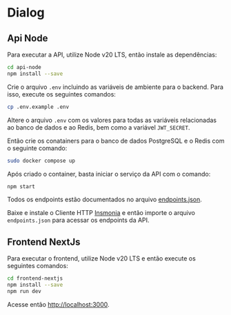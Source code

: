# Dialog

## Api Node

Para executar a API, utilize Node v20 LTS, então instale as dependências:

```bash
cd api-node
npm install --save
```

Crie o arquivo `.env` incluindo as variáveis de ambiente para o backend.
Para isso, execute os seguintes comandos:

```bash
cp .env.example .env
```

Altere o arquivo `.env` com os valores para todas as variáveis relacionadas ao banco de dados e ao Redis, bem como a variável `JWT_SECRET`.

Então crie os conatainers para o banco de dados PostgreSQL e o Redis com o seguinte comando:

```bash
sudo docker compose up
```

Após criado o container, basta iniciar o serviço da API com o comando:

```bash
npm start
```

Todos os endpoints estão documentados no arquivo [endpoints.json](./api-node/endpoints.json).

Baixe e instale o Cliente HTTP [Insmonia](https://insomnia.rest/download) e então importe o arquivo `endpoints.json` para acessar os endpoints da API. 


## Frontend NextJs

Para executar o frontend, utilize Node v20 LTS e então execute os seguintes comandos:

```bash
cd frontend-nextjs
npm install --save
npm run dev
```

Acesse então [http://localhost:3000](http://localhost:3000).

